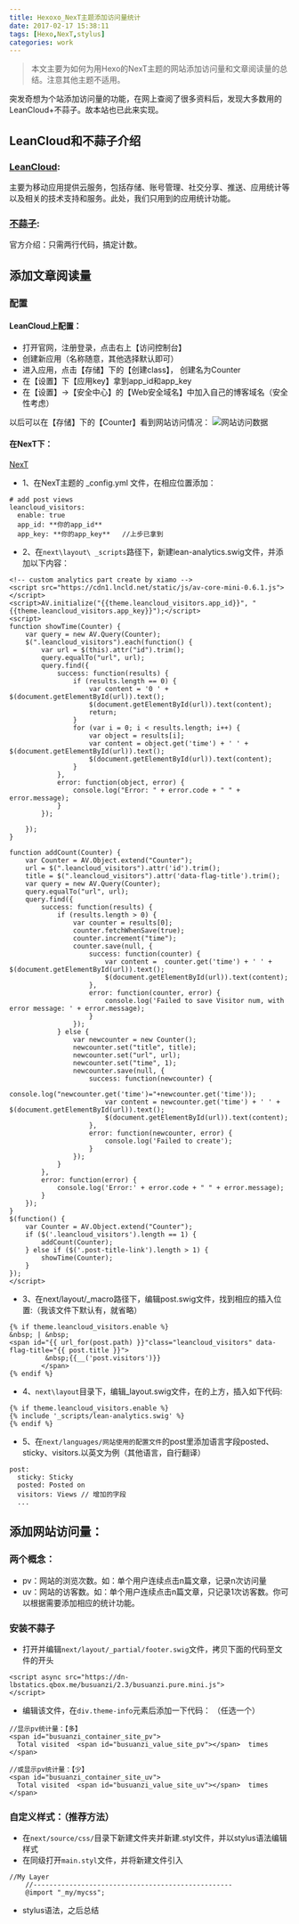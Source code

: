 ```yaml
---
title: Hexoxo_NexT主题添加访问量统计
date: 2017-02-17 15:38:11
tags: [Hexo,NexT,stylus]
categories: work
---
```


> 本文主要为如何为用Hexo的NexT主题的网站添加访问量和文章阅读量的总结。注意其他主题不适用。

突发奇想为个站添加访问量的功能，在网上查阅了很多资料后，发现大多数用的LeanCloud+不蒜子。故本站也已此来实现。

<!-- more -->

## LeanCloud和不蒜子介绍
### [LeanCloud](https://leancloud.cn/):
主要为移动应用提供云服务，包括存储、账号管理、社交分享、推送、应用统计等以及相关的技术支持和服务。此处，我们只用到的应用统计功能。
### [不蒜子](http://busuanzi.ibruce.info/):
官方介绍：只需两行代码，搞定计数。

## 添加文章阅读量
### 配置
#### LeanCloud上配置：
- 打开官网，注册登录，点击右上【访问控制台】
- 创建新应用（名称随意，其他选择默认即可）
- 进入应用，点击【存储】下的【创建class】， 创建名为Counter
- 在【设置】下【应用key】拿到app_id和app_key
- 在【设置】->【安全中心】的【Web安全域名】中加入自己的博客域名（安全性考虑）

以后可以在【存储】下的【Counter】看到网站访问情况：
![网站访问数据](/images/see_visitor.jpg)


#### 在NexT下：
[NexT](http://theme-next.iissnan.com/getting-started.html)

- 1、在NexT主题的 _config.yml 文件，在相应位置添加：
```
# add post views
leancloud_visitors:
  enable: true
  app_id: **你的app_id**
  app_key: **你的app_key**   //上步已拿到
```

- 2、在`next\layout\ _scripts`路径下，新建lean-analytics.swig文件，并添加以下内容：
```
<!-- custom analytics part create by xiamo -->
<script src="https://cdn1.lncld.net/static/js/av-core-mini-0.6.1.js"></script>
<script>AV.initialize("{{theme.leancloud_visitors.app_id}}", "{{theme.leancloud_visitors.app_key}}");</script>
<script>
function showTime(Counter) {
	var query = new AV.Query(Counter);
	$(".leancloud_visitors").each(function() {
		var url = $(this).attr("id").trim();
		query.equalTo("url", url);
		query.find({
			success: function(results) {
				if (results.length == 0) {
					var content = '0 ' + $(document.getElementById(url)).text();
					$(document.getElementById(url)).text(content);
					return;
				}
				for (var i = 0; i < results.length; i++) {
					var object = results[i];
					var content = object.get('time') + ' ' + $(document.getElementById(url)).text();
					$(document.getElementById(url)).text(content);
				}
			},
			error: function(object, error) {
				console.log("Error: " + error.code + " " + error.message);
			}
		});

	});
}

function addCount(Counter) {
	var Counter = AV.Object.extend("Counter");
	url = $(".leancloud_visitors").attr('id').trim();
	title = $(".leancloud_visitors").attr('data-flag-title').trim();
	var query = new AV.Query(Counter);
	query.equalTo("url", url);
	query.find({
		success: function(results) {
			if (results.length > 0) {
				var counter = results[0];
				counter.fetchWhenSave(true);
				counter.increment("time");
				counter.save(null, {
					success: function(counter) {
						var content =  counter.get('time') + ' ' + $(document.getElementById(url)).text();
						$(document.getElementById(url)).text(content);
					},
					error: function(counter, error) {
						console.log('Failed to save Visitor num, with error message: ' + error.message);
					}
				});
			} else {
				var newcounter = new Counter();
				newcounter.set("title", title);
				newcounter.set("url", url);
				newcounter.set("time", 1);
				newcounter.save(null, {
					success: function(newcounter) {
					    console.log("newcounter.get('time')="+newcounter.get('time'));
						var content = newcounter.get('time') + ' ' + $(document.getElementById(url)).text();
						$(document.getElementById(url)).text(content);
					},
					error: function(newcounter, error) {
						console.log('Failed to create');
					}
				});
			}
		},
		error: function(error) {
			console.log('Error:' + error.code + " " + error.message);
		}
	});
}
$(function() {
	var Counter = AV.Object.extend("Counter");
	if ($('.leancloud_visitors').length == 1) {
		addCount(Counter);
	} else if ($('.post-title-link').length > 1) {
		showTime(Counter);
	}
});
</script>
```

- 3、在next/layout/_macro路径下，编辑post.swig文件，找到相应的插入位置:（我该文件下默认有，就省略）
```
{% if theme.leancloud_visitors.enable %}
&nbsp; | &nbsp;
<span id="{{ url_for(post.path) }}"class="leancloud_visitors" data-flag-title="{{ post.title }}">
         &nbsp;{{__('post.visitors')}}
        </span>
{% endif %}
```
- 4、`next\layout`目录下，编辑_layout.swig文件，在</body>的上方，插入如下代码:
```
{% if theme.leancloud_visitors.enable %}
{% include '_scripts/lean-analytics.swig' %}
{% endif %}
```

- 5、在`next/languages/网站使用的配置文件`的post里添加语言字段posted、sticky、visitors.以英文为例（其他语言，自行翻译）
```
post:
  sticky: Sticky
  posted: Posted on
  visitors: Views // 增加的字段
  ...
```

## 添加网站访问量：
### 两个概念：
- pv：网站的浏览次数。如：单个用户连续点击n篇文章，记录n次访问量
- uv：网站的访客数。如：单个用户连续点击n篇文章，只记录1次访客数。你可以根据需要添加相应的统计功能。

### 安装不蒜子
- 打开并编辑`next/layout/_partial/footer.swig`文件，拷贝下面的代码至文件的开头
```
<script async src="https://dn-lbstatics.qbox.me/busuanzi/2.3/busuanzi.pure.mini.js">
</script>
```

- 编辑该文件，在`div.theme-info`元素后添加一下代码： （任选一个）
```
//显示pv统计量：【多】
<span id="busuanzi_container_site_pv">
  Total visited  <span id="busuanzi_value_site_pv"></span>  times
</span>

//或显示pv统计量：【少】
<span id="busuanzi_container_site_uv">
  Total visited  <span id="busuanzi_value_site_uv"></span>  times
</span>
```

### 自定义样式：（推荐方法）
- 在`next/source/css/`目录下新建文件夹并新建.styl文件，并以stylus语法编辑样式
- 在同级打开`main.styl`文件，并将新建文件引入
```
//My Layer
    //--------------------------------------------------
    @import "_my/mycss";
```
- stylus语法，之后总结